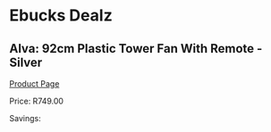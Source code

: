 
# Ebucks Dealz
## Alva: 92cm Plastic Tower Fan With Remote - Silver
[Product Page](https://www.ebucks.com/web/shop/productSelected.do?prodId=1155251009&catId=704982758)

Price: R749.00

Savings: 


	